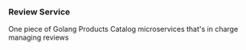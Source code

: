 ### Review Service

One piece of Golang Products Catalog microservices that's in charge managing reviews